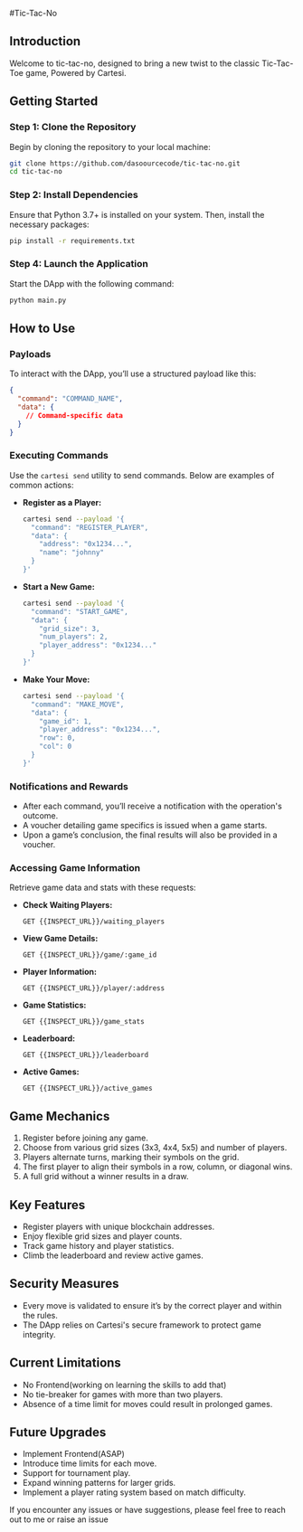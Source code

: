 #Tic-Tac-No

## Introduction

Welcome to tic-tac-no, designed to bring a new twist to the classic Tic-Tac-Toe game, Powered by Cartesi.

## Getting Started

### Step 1: Clone the Repository

Begin by cloning the repository to your local machine:

```bash
git clone https://github.com/dasoourcecode/tic-tac-no.git
cd tic-tac-no
```

### Step 2: Install Dependencies

Ensure that Python 3.7+ is installed on your system. Then, install the necessary packages:

```bash
pip install -r requirements.txt
```

### Step 4: Launch the Application

Start the DApp with the following command:

```bash
python main.py
```

## How to Use

### Payloads

To interact with the DApp, you’ll use a structured payload like this:

```json
{
  "command": "COMMAND_NAME",
  "data": {
    // Command-specific data
  }
}
```

### Executing Commands

Use the `cartesi send` utility to send commands. Below are examples of common actions:

- **Register as a Player:**

  ```bash
  cartesi send --payload '{
    "command": "REGISTER_PLAYER",
    "data": {
      "address": "0x1234...",
      "name": "johnny"
    }
  }'
  ```

- **Start a New Game:**

  ```bash
  cartesi send --payload '{
    "command": "START_GAME",
    "data": {
      "grid_size": 3,
      "num_players": 2,
      "player_address": "0x1234..."
    }
  }'
  ```

- **Make Your Move:**
  ```bash
  cartesi send --payload '{
    "command": "MAKE_MOVE",
    "data": {
      "game_id": 1,
      "player_address": "0x1234...",
      "row": 0,
      "col": 0
    }
  }'
  ```

### Notifications and Rewards

- After each command, you’ll receive a notification with the operation's outcome.
- A voucher detailing game specifics is issued when a game starts.
- Upon a game’s conclusion, the final results will also be provided in a voucher.

### Accessing Game Information

Retrieve game data and stats with these requests:

- **Check Waiting Players:**

  ```http
  GET {{INSPECT_URL}}/waiting_players
  ```

- **View Game Details:**

  ```http
  GET {{INSPECT_URL}}/game/:game_id
  ```

- **Player Information:**

  ```http
  GET {{INSPECT_URL}}/player/:address
  ```

- **Game Statistics:**

  ```http
  GET {{INSPECT_URL}}/game_stats
  ```

- **Leaderboard:**

  ```http
  GET {{INSPECT_URL}}/leaderboard
  ```

- **Active Games:**
  ```http
  GET {{INSPECT_URL}}/active_games
  ```

## Game Mechanics

1. Register before joining any game.
2. Choose from various grid sizes (3x3, 4x4, 5x5) and number of players.
3. Players alternate turns, marking their symbols on the grid.
4. The first player to align their symbols in a row, column, or diagonal wins.
5. A full grid without a winner results in a draw.

## Key Features

- Register players with unique blockchain addresses.
- Enjoy flexible grid sizes and player counts.
- Track game history and player statistics.
- Climb the leaderboard and review active games.

## Security Measures

- Every move is validated to ensure it’s by the correct player and within the rules.
- The DApp relies on Cartesi's secure framework to protect game integrity.

## Current Limitations

- No Frontend(working on learning the skills to add that)
- No tie-breaker for games with more than two players.
- Absence of a time limit for moves could result in prolonged games.

## Future Upgrades

- Implement Frontend(ASAP)
- Introduce time limits for each move.
- Support for tournament play.
- Expand winning patterns for larger grids.
- Implement a player rating system based on match difficulty.

If you encounter any issues or have suggestions, please feel free to reach out to me or raise an issue
